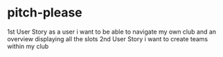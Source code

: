 # pitch-please
1st User Story
as a user i want to be able to navigate my own club and an overview displaying all the slots
2nd User Story
i want to create teams within my club